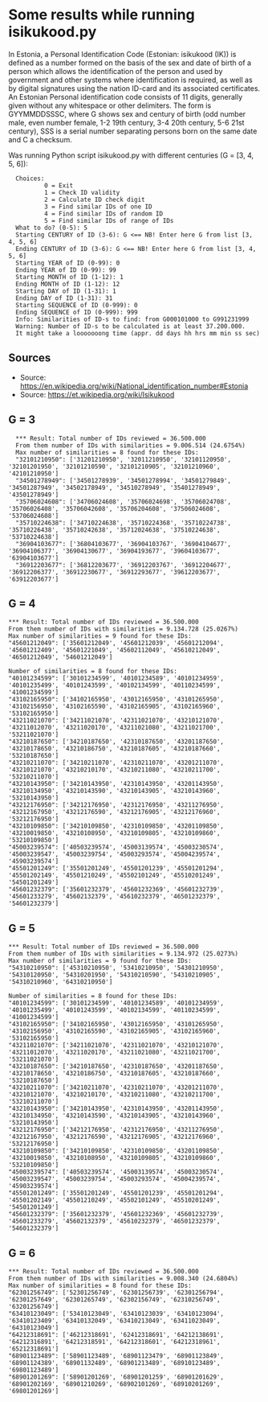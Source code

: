 # Some results while running isikukood.py

In Estonia, a Personal Identification Code (Estonian: isikukood (IK)) is defined as a number formed on the basis of the 
sex and date of birth of a person which allows the identification of the person and used by government and other systems
where identification is required, as well as by digital signatures using the nation ID-card and its associated certificates. 
An Estonian Personal identification code consists of 11 digits, generally given without any whitespace or other delimiters. 
The form is GYYMMDDSSSC, where G shows sex and century of birth (odd number male, even number female, 1-2 19th century, 
3-4 20th century, 5-6 21st century), SSS is a serial number separating persons born on the same date and C a checksum.

Was running Python script isikukood.py with different centuries (G = [3, 4, 5, 6]):

      Choices:
              0 = Exit
              1 = Check ID validity
              2 = Calculate ID check digit
              3 = Find similar IDs of one ID
              4 = Find similar IDs of random ID
              5 = Find similar IDs of range of IDs
      What to do? (0-5): 5
      Starting CENTURY of ID (3-6): G <== NB! Enter here G from list [3, 4, 5, 6]
      Ending CENTURY of ID (3-6): G <== NB! Enter here G from list [3, 4, 5, 6]
      Starting YEAR of ID (0-99): 0
      Ending YEAR of ID (0-99): 99
      Starting MONTH of ID (1-12): 1
      Ending MONTH of ID (1-12): 12
      Starting DAY of ID (1-31): 1
      Ending DAY of ID (1-31): 31
      Starting SEQUENCE of ID (0-999): 0
      Ending SEQUENCE of ID (0-999): 999
      Info: Similarities of ID-s to find: from G000101000 to G991231999
      Warning: Number of ID-s to be calculated is at least 37.200.000.
      It might take a looooooong time (appr. dd days hh hrs mm min ss sec)

## Sources

- Source: https://en.wikipedia.org/wiki/National_identification_number#Estonia
- Source: https://et.wikipedia.org/wiki/Isikukood

## G = 3

      *** Result: Total number of IDs reviewed = 36.500.000
      From them number of IDs with similarities = 9.006.514 (24.6754%)
      Max number of similarities = 8 found for these IDs:
      "32101210950": ['31201210950', '32011210950', '32101120950', '32101201950', '32101210590', '32101210905', '32101210960', '42101210950']
      "34501278949": ['34501278939', '34501278994', '34501279849', '34501287949', '34502178949', '34510278949', '35401278949', '43501278949']
      "35706024608": ['34706024608', '35706024698', '35706024708', '35706026408', '35706042608', '35706204608', '37506024608', '53706024608']
      "35710224638": ['34710224638', '35710224368', '35710224738', '35710226438', '35710242638', '35712024638', '37510224638', '53710224638']
      "36904103677": ['36804103677', '36904103767', '36904104677', '36904106377', '36904130677', '36904193677', '39604103677', '63904103677']
      "36912203677": ['36812203677', '36912203767', '36912204677', '36912206377', '36912230677', '36912293677', '39612203677', '63912203677']

## G = 4

    *** Result: Total number of IDs reviewed = 36.500.000
    From them number of IDs with similarities = 9.134.728 (25.0267%)
    Max number of similarities = 9 found for these IDs:
    "45601212049": ['35601212049', '45601212039', '45601212094', '45601212409', '45601221049', '45602112049', '45610212049', '46501212049', '54601212049']
    
    Number of similarities = 8 found for these IDs:
    "40101234599": ['30101234599', '40101234589', '40101234959', '40101235499', '40101243599', '40102134599', '40110234599', '41001234599']
    "43102165950": ['34102165950', '43012165950', '43101265950', '43102156950', '43102165590', '43102165905', '43102165960', '53102165950']
    "43211021070": ['34211021070', '42311021070', '43210121070', '43211012070', '43211020170', '43211021080', '43211021700', '53211021070']
    "43210187650": ['34210187650', '42310187650', '43201187650', '43210178650', '43210186750', '43210187605', '43210187660', '53210187650']
    "43210211070": ['34210211070', '42310211070', '43201211070', '43210121070', '43210210170', '43210211080', '43210211700', '53210211070']
    "43210143950": ['34210143950', '42310143950', '43201143950', '43210134950', '43210143590', '43210143905', '43210143960', '53210143950']
    "43212176950": ['34212176950', '42312176950', '43211276950', '43212167950', '43212176590', '43212176905', '43212176960', '53212176950']
    "43210109850": ['34210109850', '42310109850', '43201109850', '43210019850', '43210108950', '43210109805', '43210109860', '53210109850']
    "45003239574": ['40503239574', '45003139574', '45003230574', '45003239547', '45003239754', '45003293574', '45004239574', '45903239574']
    "45501201249": ['35501201249', '45501201239', '45501201294', '45501202149', '45501210249', '45502101249', '45510201249', '54501201249']
    "45601232379": ['35601232379', '45601232369', '45601232739', '45601233279', '45602132379', '45610232379', '46501232379', '54601232379']

## G = 5

    *** Result: Total number of IDs reviewed = 36.500.000
    From them number of IDs with similarities = 9.134.972 (25.0273%)
    Max number of similarities = 9 found for these IDs:
    "54310210950": ['45310210950', '53410210950', '54301210950', '54310120950', '54310201950', '54310210590', '54310210905', '54310210960', '64310210950']

    Number of similarities = 8 found for these IDs:
    "40101234599": ['30101234599', '40101234589', '40101234959', '40101235499', '40101243599', '40102134599', '40110234599', '41001234599']
    "43102165950": ['34102165950', '43012165950', '43101265950', '43102156950', '43102165590', '43102165905', '43102165960', '53102165950']
    "43211021070": ['34211021070', '42311021070', '43210121070', '43211012070', '43211020170', '43211021080', '43211021700', '53211021070']
    "43210187650": ['34210187650', '42310187650', '43201187650', '43210178650', '43210186750', '43210187605', '43210187660', '53210187650']
    "43210211070": ['34210211070', '42310211070', '43201211070', '43210121070', '43210210170', '43210211080', '43210211700', '53210211070']
    "43210143950": ['34210143950', '42310143950', '43201143950', '43210134950', '43210143590', '43210143905', '43210143960', '53210143950']
    "43212176950": ['34212176950', '42312176950', '43211276950', '43212167950', '43212176590', '43212176905', '43212176960', '53212176950']
    "43210109850": ['34210109850', '42310109850', '43201109850', '43210019850', '43210108950', '43210109805', '43210109860', '53210109850']
    "45003239574": ['40503239574', '45003139574', '45003230574', '45003239547', '45003239754', '45003293574', '45004239574', '45903239574']
    "45501201249": ['35501201249', '45501201239', '45501201294', '45501202149', '45501210249', '45502101249', '45510201249', '54501201249']
    "45601232379": ['35601232379', '45601232369', '45601232739', '45601233279', '45602132379', '45610232379', '46501232379', '54601232379']

## G = 6

    *** Result: Total number of IDs reviewed = 36.500.000
    From them number of IDs with similarities = 9.008.340 (24.6804%)
    Max number of similarities = 8 found for these IDs:
    "62301256749": ['52301256749', '62301256739', '62301256794', '62301257649', '62301265749', '62302156749', '62310256749', '63201256749']
    "63410123049": ['53410123049', '63410123039', '63410123094', '63410123409', '63410132049', '63410213049', '63411023049', '64310123049']
    "64212318691": ['46212318691', '62412318691', '64212138691', '64212316891', '64212318591', '64212318601', '64212318961', '65212318691']
    "68901123489": ['58901123489', '68901123479', '68901123849', '68901124389', '68901132489', '68901213489', '68910123489', '69801123489']
    "68901201269": ['58901201269', '68901201259', '68901201629', '68901202169', '68901210269', '68902101269', '68910201269', '69801201269']

